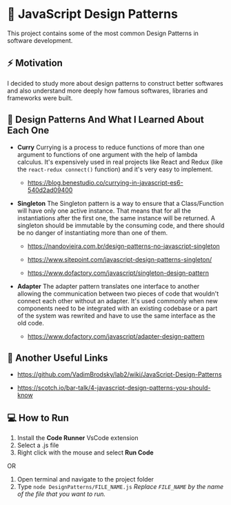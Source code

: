 # :blue_book: JavaScript Design Patterns

This project contains some of the most common Design Patterns in software development.

## :zap: Motivation

I decided to study more about design patterns to construct better softwares and also understand more deeply how famous softwares, libraries and frameworks were built.

## :memo: Design Patterns And What I Learned About Each One

- **Curry**
  Currying is a process to reduce functions of more than one argument to functions of one argument with the help of lambda calculus. It's expensively used in real projects like React and Redux (like the `react-redux connect()` function) and it's very easy to implement.

  - https://blog.benestudio.co/currying-in-javascript-es6-540d2ad09400

- **Singleton**
  The Singleton pattern is a way to ensure that a Class/Function will have only one active instance. That means that for all the instantiations after the first one, the same instance will be returned. A singleton should be immutable by the consuming code, and there should be no danger of instantiating more than one of them.

  - https://nandovieira.com.br/design-patterns-no-javascript-singleton

  - https://www.sitepoint.com/javascript-design-patterns-singleton/

  - https://www.dofactory.com/javascript/singleton-design-pattern

- **Adapter**
  The adapter pattern translates one interface to another allowing the communication between two pieces of code that wouldn't connect each other without an adapter. It's used commonly when new components need to be integrated with an existing codebase or a part of the system was rewrited and have to use the same interface as the old code.

  - https://www.dofactory.com/javascript/adapter-design-pattern

## :newspaper: Another Useful Links

- https://github.com/VadimBrodsky/lab2/wiki/JavaScript-Design-Patterns

- https://scotch.io/bar-talk/4-javascript-design-patterns-you-should-know

## :computer: How to Run

1. Install the **Code Runner** VsCode extension
2. Select a .js file
3. Right click with the mouse and select **Run Code**

OR

1. Open terminal and navigate to the project folder
2. Type `node DesignPatterns/FILE_NAME.js`
   _Replace `FILE_NAME` by the name of the file that you want to run._
